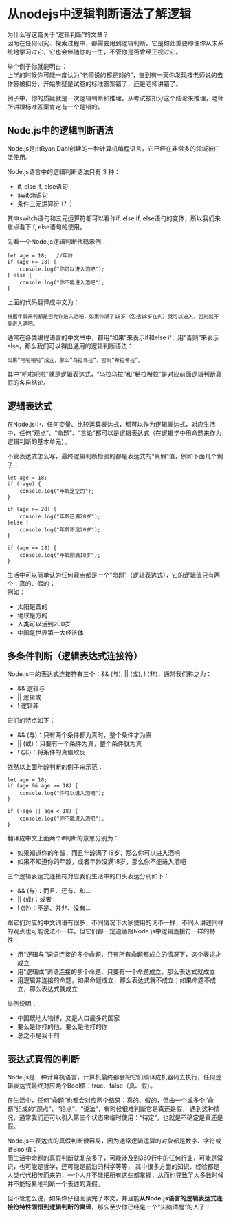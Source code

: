 
# 从nodejs中逻辑判断语法了解逻辑

为什么写这篇关于“逻辑判断”的文章？  
因为在任何研究、探索过程中，都需要用到逻辑判断，它是如此重要即便你从未系统地学习过它，它也会伴随你的一生，不管你是否曾经正视过它。

举个例子你就能明白：  
上学的时候你可能一度认为“老师说的都是对的”，直到有一天你发现按老师说的去作答被扣分，开始质疑是试卷的标准答案错了，还是老师讲错了。

例子中，你的质疑就是一次逻辑判断和推理，从考试被扣分这个结论来推理，老师所讲跟标准答案肯定有一个是错的。


## Node.js中的逻辑判断语法

Node.js是由Ryan Dahl创建的一种计算机编程语言，它已经在非常多的领域被广泛使用。

Node.js语言中的逻辑判断语法只有 3 种：

* if, else if, else语句
* switch语句
* 条件三元运算符 (? :)

其中switch语句和三元运算符都可以看作if, else if, else语句的变体，所以我们来重点看下if, else语句的使用。

先看一个Node.js逻辑判断代码示例：

```
let age = 18;	//年龄
if (age >= 18) {
    console.log("你可以进入酒吧");
} else {
    console.log("你不能进入酒吧");
}
```

上面的代码翻译成中文为：

```
根据年龄来判断是否允许进入酒吧，如果你满了18岁（包括18岁在内）就可以进入，否则就不能进入酒吧。
```

通常在各类编程语言的中文书中，都用“如果”来表示if和else if，用“否则”来表示else，那么我们可以得出通用的逻辑判断语法：

```
如果“吧啦吧啦”成立，那么“乌拉乌拉”，否则“希拉希拉”。 
```

其中“吧啦吧啦”就是逻辑表达式，“乌拉乌拉”和“希拉希拉”是对应前面逻辑判断真假的各自结论。


## 逻辑表达式

在Node.js中，任何变量、比较运算表达式，都可以作为逻辑表达式，对应生活中，任何“观点”、“命题”、“言论”都可以是逻辑表达式（在逻辑学中用命题来作为逻辑判断的基本单元）。

不管表达式怎么写，最终逻辑判断检验的都是表达式的“真假”值，例如下面几个例子：

```
let age = 18;
if (!age) {
	console.log("年龄是空的");
}

if (age >= 20) {
	console.log("年龄已满20岁");
}else {
	console.log("年龄不足20岁");
}

if (age == 18) {
	console.log("年龄刚满18岁");
}
```

生活中可以简单认为任何观点都是一个“命题”（逻辑表达式），它的逻辑值只有两个：真的、假的；  
例如：

* 太阳是圆的
* 地球是方的
* 人类可以活到200岁
* 中国是世界第一大经济体


## 多条件判断（逻辑表达式连接符）

Node.js中的表达式连接符有三个：&& (与), || (或), ! (非)，通常我们称之为：

* && 逻辑与
* || 逻辑或
* ! 逻辑非

它们的特点如下：

* && (与)：只有两个条件都为真时，整个条件才为真
* || (或)：只要有一个条件为真，整个条件就为真
* ! (非)：将条件的真值取反

依然以上面年龄判断的例子来示范：

```
let age = 18;
if (age && age >= 18) {
	console.log("你可以进入酒吧");
}

if (!age || age < 18) {
	console.log("你不能进入酒吧");
}
```

翻译成中文上面两个if判断的意思分别为：

* 如果知道你的年龄，而且年龄满了18岁，那么你可以进入酒吧
* 如果不知道你的年龄，或者年龄没满18岁，那么你不能进入酒吧

三个逻辑表达式连接符对应我们生活中的口头表达分别如下：

* && (与)：而且、还有、和...
* || (或)：或者
* ! (非)：不是、并非、没有...

跟它们对应的中文词语有很多，不同情况下大家使用的词不一样，不同人讲述同样的观点也可能说法不一样，但它们都一定遵循跟Node.js中逻辑连接符一样的特性：

* 用“逻辑与”词语连接的多个命题，只有所有命题都成立的情况下，这个表述才成立
* 用“逻辑或”词语连接的多个命题，只要有一个命题成立，那么表达式就成立
* 用逻辑非连接的命题，如果命题成立，那么表达式就不成立；如果命题不成立，那么表达式就成立

举例说明：

* 中国既地大物博，又是人口最多的国家
* 要么是你打的他，要么是他打的你
* 总之不是我干的


## 表达式真假的判断

Node.js是一种计算机语言，计算机最终都会把它们编译成机器码去执行，任何逻辑表达式最终对应两个Bool值：true、false（真、假）。

在生活中，任何“命题”也都会对应两个结果：真的、假的，但由一个或多个“命题”组成的“观点”、“论点”、“说法”，有时候很难判断它是真还是假，
遇到这种情况，通常我们还可以引入第三个状态来临时使用：“待定”，也就是不确定是真还是假。

Node.js中表达式的真假判断很容易，因为通常逻辑运算的对象都是数字、字符或者Bool值；  
而生活中命题的真假判断就复杂多了，可能涉及到360行中的任何行业，可能是常识，也可能是哲学，还可能是前沿的科学等等，
其中很多方面的知识、经验都是人类代代相传而来的，一个人并不能把所有这些都掌握，从而也导致了大多数时候并不能轻易地判断一个表述的真假。

但不管怎么说，如果你仔细阅读完了本文，并且能**从Node.js语言的逻辑表达式连接符特性领悟到逻辑判断的真谛**，那么至少你已经是一个“头脑清醒”的人了！

